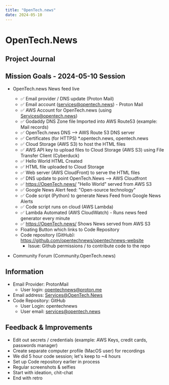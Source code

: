 ```yaml
---
title: "OpenTech.news"
date: 2024-05-10
---
```


# OpenTech.News
## Project Journal


## Mission Goals - 2024-05-10 Session
- OpenTech.news News feed live
  - ✅ Email provider / DNS update (Proton Mail)
  - ✅ Email account (services@opentech.news) - Proton Mail
  - ✅ AWS Account for OpenTech.news (using Services@opentech.news)
  - ✅ Godaddy DNS Zone file Imported into AWS Route53 (example: Mail records)
  - ✅ OpenTech.news DNS --> AWS Route 53 DNS server
  - ✅ Certificates (for HTTPS) *.opentech.news, opentech.news
  - ✅ Cloud Storage (AWS S3) to host the HTML files
  - ✅ AWS API key to upload files to Cloud Storage (AWS S3) using File Transfer Client (Cyberduck)
  - ✅ Hello World HTML Created
  - ✅ HTML file uploaded to Cloud Storage
  - ✅ Web server (AWS CloudFront) to serve the HTML files
  - ✅ DNS update to point OpenTech.News --> AWS Cloudfront
  - ✅ https://OpenTech.news/ "Hello World" served from AWS S3
  - ✅ Google News Alert feed: "Open-source technology"
  - ✅ Code script (Python) to generate News Feed from Google News Alerts
  - ✅ Code script runs on cloud (AWS Lambda)
  - ✅ Lambda Automated (AWS CloudWatch) - Runs news feed generator every minute
  - ✅ https://OpenTech.news/ Shows News served from AWS S3
  - Floating Button which links to Code Repository
  - Code repository (GitHub): https://github.com/opentechnews/opentechnews-website
    - Issue: Github permissions / to contribute code to the repo
  

- Community Forum (Community.OpenTech.news)

## Information
- Email Provider: ProtonMail
    - User login: opentechnews@proton.me
- Email address: Services@OpenTech.News
- Code Repository: GitHub
  - User Login: opentechnews
  - User email: services@opentech.news


## Feedback & Improvements
- Edit out secrets / credentials (example: AWS Keys, credit cards, passwords manager)
- Create separate computer profile (MacOS user) for recordings
- We did 5 hour code session; let's keep to ~4 hours
- Set up Code repository earlier in process
- Regular screenshots & selfies
- Start with ideation, chit-chat
- End with retro